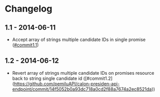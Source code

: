 # Changelog

## 1.1 - 2014-06-11
-  Accept array of strings multiple candidate IDs in single promise ([#commit1.1](https://github.com/pemiluAPI/calon-presiden-api-endpoint/commit/c54917ad765af6e64352c4c0f0ade60c3d0c3ea4))

## 1.2 - 2014-06-12
- Revert array of strings multiple candidate IDs on promises resource back to string single candidate id ([#commit1.2] (https://github.com/pemiluAPI/calon-presiden-api-endpoint/commit/14f5052b0a93dc718a0cd2f88a7674a2ec8521da))
